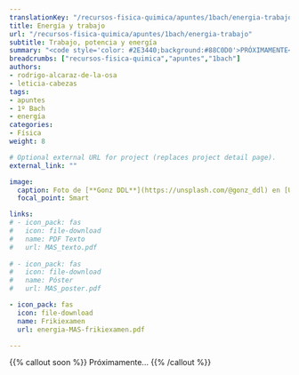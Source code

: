 ```yaml
---
translationKey: "/recursos-fisica-quimica/apuntes/1bach/energia-trabajo"
title: Energía y trabajo
url: "/recursos-fisica-quimica/apuntes/1bach/energia-trabajo"
subtitle: Trabajo, potencia y energía
summary: "<code style='color: #2E3440;background:#88C0D0'>PRÓXIMAMENTE</code> <br> Trabajo. Potencia. Energía. Teorema de las fuerzas vivas. Sistemas conservativos."
breadcrumbs: ["recursos-fisica-quimica","apuntes","1bach"]
authors:
- rodrigo-alcaraz-de-la-osa
- leticia-cabezas
tags:
- apuntes
- 1º Bach
- energía
categories:
- Física
weight: 8

# Optional external URL for project (replaces project detail page).
external_link: ""

image:
  caption: Foto de [**Gonz DDL**](https://unsplash.com/@gonz_ddl) en [Unsplash](https://unsplash.com)
  focal_point: Smart

links:
# - icon_pack: fas
#   icon: file-download
#   name: PDF Texto
#   url: MAS_texto.pdf
  
# - icon_pack: fas
#   icon: file-download
#   name: Póster
#   url: MAS_poster.pdf

- icon_pack: fas
  icon: file-download
  name: Frikiexamen
  url: energia-MAS-frikiexamen.pdf

---
```


{{% callout soon %}}
Próximamente...
{{% /callout %}}